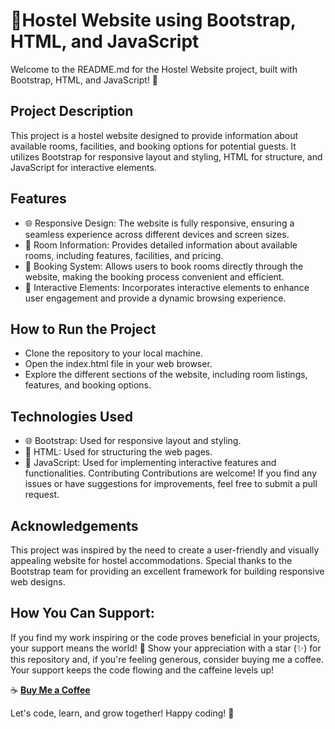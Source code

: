 #  🚀Hostel Website using Bootstrap, HTML, and JavaScript
Welcome to the README.md for the Hostel Website project, built with Bootstrap, HTML, and JavaScript! 🚀

## Project Description
This project is a hostel website designed to provide information about available rooms, facilities, and booking options for potential guests. It utilizes Bootstrap for responsive layout and styling, HTML for structure, and JavaScript for interactive elements.

## Features
- 🌐 Responsive Design: The website is fully responsive, ensuring a seamless experience across different devices and screen sizes.
- 🎨 Room Information: Provides detailed information about available rooms, including features, facilities, and pricing.
- 🚀 Booking System: Allows users to book rooms directly through the website, making the booking process convenient and efficient.
- 📝 Interactive Elements: Incorporates interactive elements to enhance user engagement and provide a dynamic browsing experience.
## How to Run the Project
- Clone the repository to your local machine.
- Open the index.html file in your web browser.
- Explore the different sections of the website, including room listings, features, and booking options.
## Technologies Used
- 🌐 Bootstrap: Used for responsive layout and styling.
 - 🎨 HTML: Used for structuring the web pages.
- 🚀 JavaScript: Used for implementing interactive features and functionalities.
Contributing
Contributions are welcome! If you find any issues or have suggestions for improvements, feel free to submit a pull request.

## Acknowledgements
This project was inspired by the need to create a user-friendly and visually appealing website for hostel accommodations. Special thanks to the Bootstrap team for providing an excellent framework for building responsive web designs.

## How You Can Support:

If you find my work inspiring or the code proves beneficial in your projects, your support means the world! 🌟 Show your appreciation with a star (✨) for this repository and, if you're feeling generous, consider buying me a coffee. Your support keeps the code flowing and the caffeine levels up!

☕ [**Buy Me a Coffee**](https://www.buymeacoffee.com/munawarjohar)

Let's code, learn, and grow together! Happy coding! 🎉




